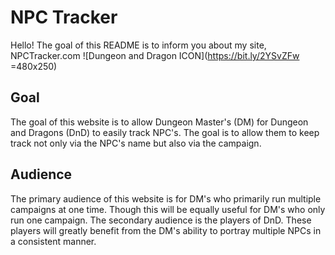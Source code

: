 # NPC Tracker

Hello! The goal of this README is to inform you about my site, NPCTracker.com
![Dungeon and Dragon ICON](https://bit.ly/2YSvZFw =480x250)

## Goal

The goal of this website is to allow Dungeon Master's (DM) for Dungeon and Dragons (DnD) to easily track NPC's. The goal is to allow them to keep track not only via the NPC's name but also via the campaign.

## Audience

The primary audience of this website is for DM's who primarily run multiple campaigns at one time. Though this will be equally useful for DM's who only run one campaign. 
The secondary audience is the players of DnD. These players will greatly benefit from the DM's ability to portray multiple NPCs in a consistent manner.
